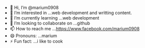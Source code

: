 - 👋 Hi, I’m @marium0908
- 👀 I’m interested in ...web development and writting content.
- 🌱 I’m currently learning ...web development
- 💞️ I’m looking to collaborate on ...github
- 📫 How to reach me ...https://www.facebook.com/marium0908
- 😄 Pronouns: ...marium
- ⚡ Fun fact: ...i like to cook                                                                        

<!---
marium0908/marium0908 is a ✨ special ✨ repository because its `README.md` (this file) appears on your GitHub profile.
You can click the Preview link to take a look at your changes.
--->
